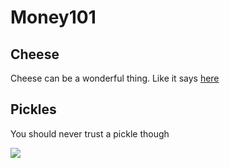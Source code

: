 # Money101
<!DOCTYPE html>
<body>
<h2>Cheese</h2>
<p>Cheese can be a wonderful thing. Like it says <a href="https://en.wikipedia.org/wiki/Cheese" target="_blank">here</a></p>
<h2>Pickles</h2>
<p>You should never trust a pickle though</p>
  <img src="https://ih0.redbubble.net/image.9034107.7055/flat,800x800,075,f.jpg"/>
  
  </body>
